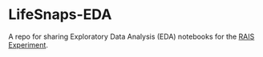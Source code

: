 # LifeSnaps-EDA
A repo for sharing Exploratory Data Analysis (EDA) notebooks for the [RAIS Experiment](https://rais-experiment.csd.auth.gr/).
